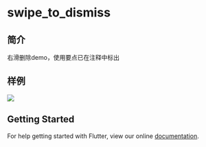 # swipe_to_dismiss
## 简介
右滑删除demo，使用要点已在注释中标出
## 样例
![](https://user-gold-cdn.xitu.io/2018/9/22/1660146a6dacd36e?w=362&h=640&f=gif&s=336267)

## Getting Started

For help getting started with Flutter, view our online
[documentation](https://flutter.io/).
